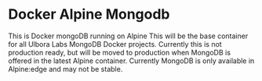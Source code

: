 Docker Alpine Mongodb
==============

This is Docker mongoDB running on Alpine
This will be the base container for all Ulbora Labs MongoDB Docker projects. 
Currently this is not production ready, but will be moved to production when MongoDB is offered in the latest 
Alpine container. Currently MongoDB is only available in Alpine:edge and may not be stable.


